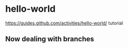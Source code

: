 # hello-world
https://guides.github.com/activities/hello-world/ tutorial

Now dealing with branches
-------------------------

